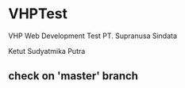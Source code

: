 # VHPTest
VHP Web Development Test PT. Supranusa Sindata

Ketut Sudyatmika Putra
## check on 'master' branch ##
